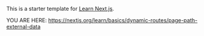 This is a starter template for [Learn Next.js](https://nextjs.org/learn).

YOU ARE HERE: https://nextjs.org/learn/basics/dynamic-routes/page-path-external-data
